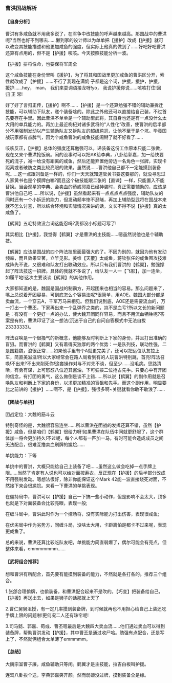 ### 曹洪国战解析

#### 【自身分析】

曹洪有多咸鱼就不用我多说了，在军争中改技能的呼声越来越高。那国战中的曹洪呢?当然也好不到哪去……懒到家的设计师以为单单把【援护】改成【护援】就可以改变其技能描述和他更加咸鱼的强度，但实际上他真的做到了……好吧好吧曹洪还算有点用的，但不是【护援】咳咳。今天按照技能分析一波。

【护援】拼将性命，也要保将军周全

这个咸鱼技能在身份里叫【援护】，为了将其和国战里更加咸鱼的曹洪区分开，索性就改成了【护援】……不行了我现在满奶 子都是这个词，护援，援护，护援，援护……hey， man， 我们来耍词语接龙呀!yo， 我说护援你说……咳咳打住!回 归 正 常!

好了好了言归正传，【援护】啊不……【护援】是一个还算勉强不错的辅助兼拆迁技能，可以辅助下队友，递个装备啥的。除此之外他还可以直接给自己装，不过首先要存在手里。因此曹洪不单单是一个辅助型武将，其自身也还是有一点没什么太大用的单兵能力的。再加上最近枸杞对诸多武将的“人性化”改善，使曹洪的后半部分不用强制发动以产生辅助队友又拆队友的超级尴尬，让他不至于是个坑。毕竟国战玩家都有点脾气，因为个咸鱼曹洪的咸鱼技能闹掰了就不好看了……

咳咳反正，【护援】总体的强度还算勉强可以，递装备这份工作原本只能二张做，现在又来个曹洪抢饭碗。闲的没事时可以把AK给李典，八卦给郭嘉，加一给快要死的混子，减一给没有距离的咸鱼，然后还能弃置他旁边一名角色一张牌，实现卡距离或者破防之类比较亮眼的效果。虽然说……曹洪他自己都不一定能摸到装备呢……这一点跟刘备是一样的，你们一天天就知道管黄书要这要那的，就没寻思过人家黄书也是个摸牌白嘛?而且这个破技能跟二张的【直谏】一样，只能置入不能替换。当会观星的李典、会卖血的荀彧郭嘉已经神装时，真正需要辅助的，应该是曹洪他自己吧……所以说，【护援】虽然看起来有一点点点点点强度，辅助队友的同时还有一个小拆迁的能力，但发动频率惨不忍睹，再加上辅助型武将在国战本来就不怎么讨喜，所以结合环境和实际情况来讲的话，文长不得不说【护援】真的太咸鱼了。

【鹤翼】五毛特效没台词这能忍吗?我都没小标题可写了!

其实相比【护援】，我觉得【鹤翼】才是曹洪的主技能……嗯虽然说他也是个辅助技。

【鹤翼】应该是国战的四个阵法技里面最强大的了。不因为别的，就因为他有发动频率，而且效果显著，立竿见影。姜维【天覆】太咸鱼，蒋钦张任的咸鱼围攻技难成阵先不说，又很难和队友打出联动效应。所以只有我们曹洪的【鹤翼】，勉强撑起了阵法技这一招牌。具体的我就不多说了，给队友一人一【飞影】，加一连坐，如履平地!这次主要谈谈【鹤翼】的其他作用。

大家都知道的是，魏国是国战的制霸方，开起团来也相当的容易。那么问题来了，嘴上总说着开团容易，可到底怎么个容易法呢?很简单，用AOE。魏国大部分都是卖血流，一个穿云A，千军万马来相见。但我们说到底，AOE还是需要流血的，万一打出一个曹丕，下家再出来一个乱弹乔之类的，岂不是血亏?所以文长的新问题是：有没有一个更好一点的办法，使大魏开团同样容易，而且不用流血牺牲呢?答案是有的，曹洪印证了这一想法(沉迷于自己的自问自答模式中无法自拔23333333)。

阵法召唤是一个很搔气的新概念，他能够及时判断上下家的身份，并且打出准确的盲狙。而曹洪的【鹤翼】又有着得天独厚的两个优势：一是队列技，联动性强，二是国籍魏，浪很正常……如果他手里有个A就更完美了，还可以把远位队友拉上车，简直美滋滋!所以大家经常会在路人局看到有的人玩曹洪特别跳，首亮!阵法召唤!不出来?不出来削死你!这套操作对与不对先不谈，但至少……没毛病。思路清晰，有勇有谋，上可怒怼八位迫其酱油，下可狂揍二位抢占先手。只要心中有开团的信念，有打团的勇气，这么做倒是谈不上错……所以说【鹤翼】的副作用就是召唤队友和判断上下家的身份，以求更加精准的盲狙和先手。而这个副作用，明显要比之前讲的【援护】……啊不，是【护援】，强很多啊~关键就看你敢不敢浪了……

#### 【团战与单挑】

团战定位：大魏的筋斗云

特别奇怪的是，大魏很容易连坐……所以曹洪在团战的发挥还算不错，虽然【护援】咸鱼，但是咱们【鹤翼】很给力呀!如果曹洪在队伍中间就更舒服了，这个群体加一将会更加持久!不过呢，每个人都有一匹加一马，有时可能会造成成员之间无法配合，很难互撸卖血刷牌的尴尬……

单挑能力：下等

单挑中的曹洪，大概只能给自己上装备了吧……虽然这么做会吃掉一点手牌上限……当然了肯定有人说也可以给对面按寿衣，反正现在【护援】的后半部分改成不用强制发动。嗯想法很好，除非你能保证这个Mark 42能一波直接烧死对面，不然接下来会很尴尬。来看一下曹洪的单挑表现。

在僵持局中，曹洪可以【护援】自己一下搞一些小动作，但是影响不会太大，顶多也就是下对面装备会比较亮眼，表现一般;

在缠斗局中，曹洪此时作为一个控场将，没有实际能力打出伤害，表现很咸鱼;

在优劣局中作为劣势方，同缠斗局，没啥太大用，卡距离怕是都卡不过来呢，表现更咸鱼了。

总的来说，曹洪还算比较吃队友吧，单挑能力简直弱爆了，偶尔可能会有亮点，但整体来看，emmmmmmm……

#### 【武将组合推荐】

想和曹洪有所配合，首先要有能摸到装备的能力，不然就是各打各的。推荐三个组合。

1.张郃合理偷牌，也偷装备，和曹洪配合起来不是吹的。【巧变】把装备给自己，【护援】再送出去，如果是狮子的话那就上天了

2.曹仁舅舅沮授，有一定几率摸到装备牌，到时候就再也不用担心给自己上装还吃手牌上限的问题啦!更何况二人还有珠帘呢!

3.司马懿、郭嘉、荀彧、曹丕嗯最后是大魏四大卖血流……他们通过卖血可以得到装备牌，帮助曹洪发动【护援】，其中曹丕是通过收尸哈。勉强有点配合，还是写上了，不然就俩组合太单薄了emmmmm。

#### 【总结】

大魏宗室曹子廉，咸鱼辅助只等闲。鹤翼才是主技能，拉吉白板叫护援。

连驾八卦挨个送，李典郭嘉笑开颜。然而弱姬没过牌，摸到装备全是缘。